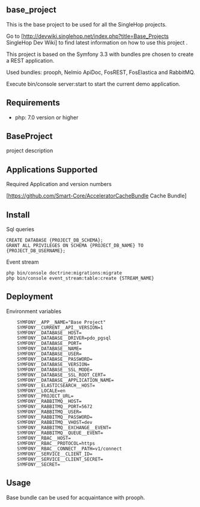 ## base_project

This is the base project to be used for all the SingleHop projects.

Go to [http://devwiki.singlehop.net/index.php?title=Base_Projects SingleHop Dev Wiki] to find latest information on how to use this project .

This project is based on the Symfony 3.3 with bundles pre chosen to create a REST application.

Used bundles: prooph, Nelmio ApiDoc, FosREST, FosElastica and RabbitMQ.

Execute bin/console server:start to start the current demo application.


## Requirements


* php: 7.0 version or higher

## BaseProject


project description


## Applications Supported


Required Application and version numbers

[https://github.com/Smart-Core/AcceleratorCacheBundle Cache Bundle]

## Install

Sql queries 
``` 
CREATE DATABASE {PROJECT_DB_SCHEMA};
GRANT ALL PRIVILEGES ON SCHEMA {PROJECT_DB_NAME} TO {PROJECT_DB_USERNAME};    
```
Event stream
```
php bin/console doctrine:migrations:migrate
php bin/console event_stream:table:create {STREAM_NAME}
```

## Deployment

Environment variables

```
    SYMFONY__APP__NAME="Base Project"
    SYMFONY__CURRENT__API__VERSION=1
    SYMFONY__DATABASE__HOST=
    SYMFONY__DATABASE__DRIVER=pdo_pgsql
    SYMFONY__DATABASE__PORT=
    SYMFONY__DATABASE__NAME=
    SYMFONY__DATABASE__USER=
    SYMFONY__DATABASE__PASSWORD=
    SYMFONY__DATABASE__VERSION=
    SYMFONY__DATABASE__SSL_MODE=
    SYMFONY__DATABASE__SSL_ROOT_CERT=
    SYMFONY__DATABASE__APPLICATION_NAME=
    SYMFONY__ELASTICSEARCH__HOST=
    SYMFONY__LOCALE=en
    SYMFONY__PROJECT_URL=
    SYMFONY__RABBITMQ__HOST=
    SYMFONY__RABBITMQ__PORT=5672
    SYMFONY__RABBITMQ__USER=
    SYMFONY__RABBITMQ__PASSWORD=
    SYMFONY__RABBITMQ__VHOST=dev
    SYMFONY__RABBITMQ__EXCHANGE__EVENT=
    SYMFONY__RABBITMQ__QUEUE__EVENT=
    SYMFONY__RBAC__HOST=
    SYMFONY__RBAC__PROTOCOL=https
    SYMFONY__RBAC__CONNECT__PATH=v1/connect
    SYMFONY__SERVICE__CLIENT_ID=
    SYMFONY__SERVICE__CLIENT_SECRET=
    SYMFONY__SECRET=    
```

## Usage

Base bundle can be used for acquaintance with prooph.